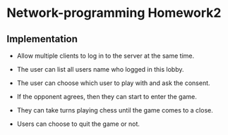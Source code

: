 # Network-programming Homework2

## Implementation

- Allow multiple clients to log in to the server at the same time.

- The user can list all users name who logged in this lobby.

- The user can choose which user to play with and ask the consent. 

- If the opponent agrees, then they can start to enter the game.

- They can take turns playing chess until the game comes to a close. 

- Users can choose to quit the game or not.
